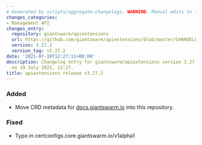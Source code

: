 ```yaml
---
# Generated by scripts/aggregate-changelogs. WARNING: Manual edits to this files will be overwritten.
changes_categories:
- Management API
changes_entry:
  repository: giantswarm/apiextensions
  url: https://github.com/giantswarm/apiextensions/blob/master/CHANGELOG.md#3272---2021-07-19
  version: 3.27.2
  version_tag: v3.27.2
date: '2021-07-19T12:27:11+00:00'
description: Changelog entry for giantswarm/apiextensions version 3.27.2, published
  on 19 July 2021, 12:27.
title: apiextensions release v3.27.2
---
```


### Added
- Move CRD metadata for [docs.giantswarm.io](https://docs.giantswarm.io/ui-api/management-api/crd/) into this repository.
### Fixed
- Typo in certconfigs.core.giantswarm.io/v1alpha1
